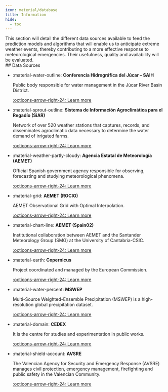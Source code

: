 ```yaml
---
icon: material/database
title: Information
hide:
  - toc
---
```


<script>
    // Hide sidebar. This script is only executed in the data sources page.
    document.addEventListener('DOMContentLoaded', function () {
        const sidebar = document.querySelector('.md-sidebar--secondary');
        if (document.querySelector('.catalog-header') && sidebar) {
            sidebar.style.display = 'none';
            sidebar.style.width = '0';
            sidebar.style.padding = '0';
            sidebar.style.margin = '0';
        }
    });
</script>


<div class="catalog-header" markdown>
<div markdown>
This section will detail the different data sources available to feed the prediction models and algorithms that will enable us to anticipate extreme weather events, thereby contributing to a more effective response to meteorological emergencies. Their usefulness, quality and availability will be evaluated.
</div>
</div>
## Data Sources

<div class="grid cards cols-3" markdown>

- :material-water-outline: **Conferencia Hidrográfica del Júcar – SAIH**

    Public body responsible for water management in the Júcar River Basin District.

    [:octicons-arrow-right-24: Learn more](./metadata_datasources/siah_datasource.md)

- :material-sprout-outline: **Sistema de Información Agroclimática para el Regadío (SiAR)**

    Network of over 520 weather stations that captures, records, and disseminates agroclimatic data necessary to determine the water demand of irrigated farms.

    [:octicons-arrow-right-24: Learn more](./metadata_datasources/siar_datasource.md)

- :material-weather-partly-cloudy: **Agencia Estatal de Meteorología (AEMET)**

    Official Spanish government agency responsible for observing, forecasting and studying meteorological phenomena.  

    [:octicons-arrow-right-24: Learn more](./metadata_datasources/aemet_datasource.md)

- :material-grid: **AEMET (ROCIO)**

    AEMET Observational Grid with Optimal Interpolation. 

    [:octicons-arrow-right-24: Learn more](./metadata_datasources/aemet_rocio_datasource.md)

- :material-chart-line: **AEMET (Spain02)**

    Institutional collaboration between AEMET and the Santander Meteorology Group (SMG) at the University of Cantabria-CSIC.  

    [:octicons-arrow-right-24: Learn more](./metadata_datasources/aemet_spain_datasource.md)

- :material-earth: **Copernicus**

    Project coordinated and managed by the European Commission.

    [:octicons-arrow-right-24: Learn more](./metadata_datasources/copernicus_datasource.md)

- :material-water-percent: **MSWEP**

    Multi-Source Weighted-Ensemble Precipitation (MSWEP) is a high-resolution global precipitation dataset.  

    [:octicons-arrow-right-24: Learn more](./metadata_datasources/mswep_datasource.md)

- :material-domain: **CEDEX**

    It is the centre for studies and experimentation in public works.

    [:octicons-arrow-right-24: Learn more](./metadata_datasources/cedex_datasource.md)

- :material-shield-account: **AVSRE**

    The Valencian Agency for Security and Emergency Response (AVSRE) manages civil protection, emergency management, firefighting and public safety in the Valencian Community.
    
    [:octicons-arrow-right-24: Learn more](./metadata_datasources/avsre_datasource.md)

</div>
